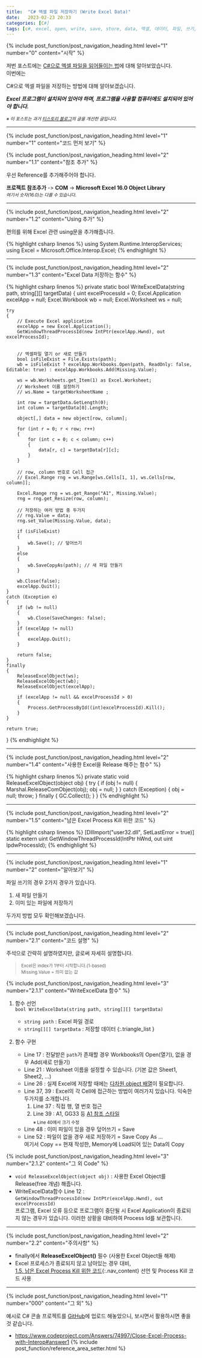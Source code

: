 ```yaml
---
title:  "C# 엑셀 파일 저장하기 (Write Excel Data)"
date:   2023-02-23 20:33
categories: [C#]
tags: [c#, excel, open, write, save, store, data, 엑셀, 데이터, 파일, 쓰기, 내보내기, 저장하기]
---
```



<!-- header for toc -->
{% include post_function/post_navigation_heading.html level="1" number="0" content="시작" %}

저번 포스트에는 [C#으로 엑셀 파일을 읽어들이는 법][CSharp-read-excel-data]에 대해 알아보았습니다.  
이번에는 
<!--start excerpt-->
C#으로 엑셀 파일을 저장하는 방법에 대해 알아보겠습니다.
<!--read more-->

***Excel 프로그램이 설치되어 있어야 하며, 프로그램을 사용할 컴퓨터에도 설치되어 있어야 합니다.***

<sub>*※ 이 포스트는 과거 [티스토리 블로그][Origin-Tistory-Post]의 글을 개선한 글입니다.*</sub>


----


<!-- include for toc -->
{% include post_function/post_navigation_heading.html level="1" number="1" content="코드 먼저 보기" %}


<!-- include for toc -->
{% include post_function/post_navigation_heading.html level="2" number="1.1" content="참조 추가" %}

우선 Reference를 추가해주어야 합니다.

**프로젝트 참조추가** -> **COM** -> **Microsoft Excel 16.0 Object Library**  
<sub>*여기서 숫자(16.0)는 다를 수 있습니다.*</sub>


----


<!-- include for toc -->
{% include post_function/post_navigation_heading.html level="2" number="1.2" content="Using 추가" %}

편의를 위해 Excel 관련 using문을 추가해줍니다.

{% highlight csharp linenos %}
using System.Runtime.InteropServices;
using Excel = Microsoft.Office.Interop.Excel;
{% endhighlight %}


----


<!-- include for toc -->
{% include post_function/post_navigation_heading.html level="2" number="1.3" content="Excel Data 저장하는 함수" %}

<!-- #region code -->
{% highlight csharp linenos %}
private static bool WriteExcelData(string path, string[][] targetData)
{
    uint excelProcessId = 0;
    Excel.Application excelApp = null;
    Excel.Workbook wb = null;
    Excel.Worksheet ws = null;

    try
    {
        // Execute Excel application
        excelApp = new Excel.Application();
        GetWindowThreadProcessId(new IntPtr(excelApp.Hwnd), out excelProcessId);


        // 엑셀파일 열기 or 새로 만들기
        bool isFileExist = File.Exists(path);
        wb = isFileExist ? excelApp.Workbooks.Open(path, ReadOnly: false, Editable: true) : excelApp.Workbooks.Add(Missing.Value);

        ws = wb.Worksheets.get_Item(1) as Excel.Worksheet;
        // Worksheet 이름 설정하기
        // ws.Name = targetWorksheetName ;
        
        int row = targetData.GetLength(0);
        int column = targetData[0].Length;

        object[,] data = new object[row, column];

        for (int r = 0; r < row; r++)
        {
            for (int c = 0; c < column; c++)
            {
                data[r, c] = targetData[r][c];
            }
        }

        // row, column 번호로 Cell 접근
        // Excel.Range rng = ws.Range[ws.Cells[1, 1], ws.Cells[row, column]];

        Excel.Range rng = ws.get_Range("A1", Missing.Value);
        rng = rng.get_Resize(row, column);

        // 저장하는 여러 방법 중 두가지
        // rng.Value = data;
        rng.set_Value(Missing.Value, data);

        if (isFileExist)
        {
            wb.Save(); // 덮어쓰기
        }
        else
        {
            wb.SaveCopyAs(path); // 새 파일 만들기
        }

        wb.Close(false);
        excelApp.Quit();
    }
    catch (Exception e)
    {
        if (wb != null)
        {
            wb.Close(SaveChanges: false);
        }
        if (excelApp != null)
        {
            excelApp.Quit();
        }

        return false;
    }
    finally
    {
        ReleaseExcelObject(ws);
        ReleaseExcelObject(wb);
        ReleaseExcelObject(excelApp);

        if (excelApp != null && excelProcessId > 0)
        {
            Process.GetProcessById((int)excelProcessId).Kill();
        }
    }

    return true;
}
{% endhighlight %}
<!-- #endregion code -->


----


<!-- include for toc -->
{% include post_function/post_navigation_heading.html level="2" number="1.4" content="사용한 Excel을 Release 해주는 함수" %}

{% highlight csharp linenos %}
private static void ReleaseExcelObject(object obj)
{
    try
    {
        if (obj != null)
        {
            Marshal.ReleaseComObject(obj);
            obj = null;
        }
    }
    catch (Exception)
    {
        obj = null;
        throw;
    }
    finally
    {
        GC.Collect();
    }
}
{% endhighlight %}


----


<!-- include for toc -->
{% include post_function/post_navigation_heading.html level="2" number="1.5" content="남은 Excel Process Kill 위한 코드" %}

{% highlight csharp linenos %}
[DllImport("user32.dll", SetLastError = true)]
static extern uint GetWindowThreadProcessId(IntPtr hWnd, out uint lpdwProcessId);
{% endhighlight %}


----


<!-- include for toc -->
{% include post_function/post_navigation_heading.html level="1" number="2" content="알아보기" %}

파일 쓰기의 경우 2가지 경우가 있습니다.
 1. 새 파일 만들기
 2. 이미 있는 파일에 저장하기

두가지 방법 모두 확인해보겠습니다.


----


<!-- include for toc -->
{% include post_function/post_navigation_heading.html level="2" number="2.1" content="코드 설명" %}

주석으로 간략히 설명하였지만, 글로써 자세히 설명합니다.

> <sub>Excel은 index가 1부터 시작합니다.(1-based)  
> Missing.Value = 의미 없는 값</sub>


{% include post_function/post_navigation_heading.html level="3" number="2.1.1" content="WriteExcelData 함수" %}

1. 함수 선언  
   `bool WriteExcelData(string path, string[][] targetData)`
    * `string path` : Excel 파일 경로
    * `string[][] targetData` : 저장할 데이터
    {:.triangle_list }

1. 함수 구현
   - Line 17 : 전달받은 `path`가 존재할 경우 Workbooks의 Open(열기), 없을 경우 Add(새로 만들기)
   - Line 21 : Worksheet 이름을 설정할 수 있습니다. (기본 값은 Sheet1, Sheet2, ...)
   - Line 26 : 실제 Excel에 저장할 때에는 [다차원 object 배열][CSharp-Multidimensional-Array]이 필요합니다.
   - Line 37, 39 : Excel의 각 Cell에 접근하는 방법이 여러가지 있습니다. 익숙한 두가지를 소개합니다.
       1. Line 37 : 직접 행, 열 번호 접근
       2. Line 39 : A1, GG33 등 [A1 참조 스타일][Excel-A1-Reference-Style]  
          <sub>※ Line 40에서 크기 수정</sub>
   - Line 48 : 이미 파일이 있을 경우 덮어쓰기 = Save
   - Line 52 : 파일이 없을 경우 새로 저장하기 = Save Copy As ...  
   여기서 Copy == 현재 작성한, Memory에 Load되어 있는 Data의 Copy


{% include post_function/post_navigation_heading.html level="3" number="2.1.2" content="그 외 Code" %}

 - `void ReleaseExcelObject(object obj)` : 사용한 Excel Object를 Release(free 개념) 해줍니다.
 - WriteExcelData함수 Line 12 :  
   `GetWindowThreadProcessId(new IntPtr(excelApp.Hwnd), out excelProcessId)`  
   프로그램, Excel 오류 등으로 프로그램이 중단될 시 Excel Application이 종료되지 않는 경우가 있습니다. 
   이러한 상황을 대비하여 Process Id를 보관합니다.


----


<!-- include for toc -->
{% include post_function/post_navigation_heading.html level="2" number="2.2" content="주의사항" %}

 - finally에서 **ReleaseExcelObject()** 필수 (사용한 Excel Object들 해제)
 - Excel 프로세스가 종료되지 않고 남아있는 경우 대비,  
   [1.5. 남은 Excel Process Kill 위한 코드](#nav-1-5){:.nav_content} 선언 및 Process Kill 코드 사용


----


<!-- include for toc -->
{% include post_function/post_navigation_heading.html level="1" number="000" content="그 외" %}

예시로 C# 콘솔 프로젝트를 [GitHub][GitHub-Sample]에 업로드 해놓았으니, 보시면서 활용하시면 좋을 것 같습니다.




<!-- reference area -->
  - <https://www.codeproject.com/Answers/74997/Close-Excel-Process-with-Interop#answer1>
{% include post_function/reference_area_setter.html %}




[GitHub-Sample]: https://github.com/GiGong/BlogPostSample/tree/main/Console/WriteExcelData
[CSharp-read-excel-data]: https://www.gigong.io/2022/02/07/CSharp-read-excel-data
[Origin-Tistory-Post]: https://gigong.tistory.com/96
[CSharp-Multidimensional-Array]: https://learn.microsoft.com/ko-kr/dotnet/csharp/programming-guide/arrays/multidimensional-arrays
[Excel-A1-Reference-Style]: https://learn.microsoft.com/ko-kr/dotnet/csharp/programming-guide/arrays/multidimensional-arrays